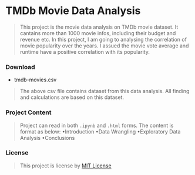
# TMDb Movie Data Analysis

> This project is the movie data analysis on TMDb movie dataset. It cantains more than 1000 movie infos, including their budget and revenue etc. In this project, I am going to analysing the correlation of movie popularity over the years. I assued the movie vote average and runtime have a positive correlation with its popularity.


### Download
* tmdb-movies.csv

> The above csv file contains dataset from this data analysis. All finding and calculations are based on this dataset.

### Project Content

> Project can read in both `.ipynb` and `.html` forms. The content is format as below:
•Introduction
•Data Wrangling
•Exploratory Data Analysis
•Conclusions

### License

> This project is license by [MIT License]("https://choosealicense.com/licenses/mit/")

